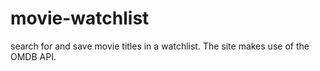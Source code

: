 # movie-watchlist
search for and save movie titles in a watchlist. 
The site makes use of the OMDB API.
